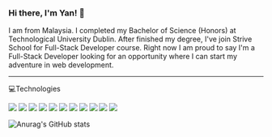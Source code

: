### Hi there, I'm Yan! 👋

<p>
  I am from Malaysia. I completed my Bachelor of Science (Honors) at Technological University Dublin. After finished my degree, I've join Strive School for Full-Stack Developer course. Right now I am proud to say I'm a Full-Stack Developer looking for an opportunity where I can start my adventure in web development.
</p>

---

💻Technologies
<br>

[![](https://img.shields.io/badge/-Mongo-grey?logo=mongodb)](#)
[![](https://img.shields.io/badge/-ExpressJS-green?logo=express)](#)
[![](https://img.shields.io/badge/-TypeScript-grey?logo=typescript)](#)
[![](https://img.shields.io/badge/-NodeJS-green?logo=node.js)](#)
[![](https://img.shields.io/badge/-React-grey?logo=react)](#)
[![](https://img.shields.io/badge/-Redux-green?logo=redux)](#)
[![](https://img.shields.io/badge/-Sequelize-grey?logo=sequelize)](#)
[![](https://img.shields.io/badge/-SocketIO-green?logo=socket.io)](#)
[![](https://img.shields.io/badge/-Heroku-grey?logo=heroku)](#)
[![](https://img.shields.io/badge/-Vercel-green?logo=vercel)](#)
[![](https://img.shields.io/badge/-GitHub-grgreyeen?logo=github)](#)
  

![Anurag's GitHub stats](https://github-readme-stats.vercel.app/api?username=yanxun95&theme=dark&show_icons=true&hide=stars,issues)
